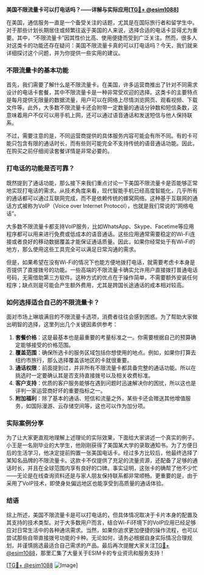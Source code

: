 **美国不限流量卡可以打电话吗？——详解与实际应用[[TG💪+ @esim1088](https://t.me/s/esim1088)]**

在美国，通信服务一直是一个备受关注的话题，尤其是在国际旅行者和留学生中。对于那些计划长期居住或频繁往返于美国的人来说，选择合适的电话卡显得尤为重要。其中，“不限流量卡”因其性价比高、使用便捷而受到广泛关注。然而，很多人对这类卡的功能还存在疑问：美国不限流量卡真的可以打电话吗？今天，我们就来详细探讨这个问题，并为你提供一些实用的建议。

### 不限流量卡的基本功能

首先，我们需要了解什么是不限流量卡。在美国，许多运营商推出了针对不同需求设计的电话卡套餐，其中不限流量卡是一种非常受欢迎的选择。这类卡的主要特点是每月提供无限量的数据流量，用户可以在网络上尽情浏览网页、观看视频、下载文件等。此外，大多数不限流量卡还会附带一定数量的通话分钟数和短信条数，这意味着用户不仅可以用手机上网，还可以通过语音通话和发送短信与他人保持联系。

不过，需要注意的是，不同运营商提供的具体服务内容可能会有所不同。有的卡可能只包含有限的通话时长，而有些则可能完全不支持传统的语音通话功能。因此，在购买之前仔细阅读套餐详情是非常必要的。

### 打电话的功能是否可靠？

既然提到了通话功能，那么接下来我们重点讨论一下美国不限流量卡是否能够正常地实现打电话的需求。从技术角度来看，现代智能手机已经高度智能化，几乎所有的通话都可以通过互联网完成，而不是依赖传统的蜂窝网络。这种基于互联网的通话方式被称为VoIP（Voice over Internet Protocol），也就是我们常说的“网络电话”。

大多数不限流量卡都支持VoIP服务，比如WhatsApp、Skype、Facetime等应用程序都可以用来进行免费或低成本的语音通话。这些应用通常需要稳定的Wi-Fi连接或者良好的移动数据覆盖才能保证通话质量。因此，如果你经常处于有Wi-Fi的地方，那么使用这些工具完全可以满足日常沟通的需求。

但是，如果希望在没有Wi-Fi的情况下也能方便地拨打电话，就需要考虑卡本身是否提供了直接拨号的功能。一些高端的不限流量卡确实允许用户直接拨打普通电话号码，无需借助第三方软件。这种方式的优点在于操作简单，不需要额外安装任何程序；缺点则是可能会产生额外费用，尤其是跨国长途通话的成本相对较高。

### 如何选择适合自己的不限流量卡？

面对市场上琳琅满目的不限流量卡选项，消费者往往会感到困惑。为了帮助大家做出明智的选择，这里列出几个关键因素供参考：

1. **套餐价格**：这是最基本也是最重要的考量标准之一。你需要根据自己的预算确定能够接受的价格范围。
2. **覆盖范围**：确保所选卡的服务区域包括你想使用的地点。例如，如果你打算去纽约市旅行，那么选择覆盖该地区的卡就很重要。
3. **通话权限**：前面提到过，并非所有不限流量卡都具备完整的通话功能。所以在挑选时一定要确认其是否支持直接拨号以及相关收费标准。
4. **客户支持**：优质的客户服务能够在遇到问题时迅速解决你的困扰，所以这也是评判一家运营商好坏的重要指标之一。
5. **附加福利**：除了基本的通话、短信和流量之外，某些卡还会赠送其他增值服务，如国际漫游、云存储空间等，这也可以作为加分项。

### 实际案例分享

为了让大家更直观地理解上述理论的实际效果，下面给大家讲述一个真实的例子。小王是一名刚毕业的大学生，他刚刚获得了美国某大学的录取通知书。为了方便日后的生活学习，他决定提前购置一张美国电话卡。经过多方比较后，他最终选择了某知名品牌的不限流量卡。这款卡不仅提供了充足的流量资源，还配备了足够的通话时长，并且在全球范围内享有良好的口碑。事实证明，这张卡的确帮了他不少忙——无论是在线查询资料还是与家人朋友保持联系都非常顺畅。更重要的是，由于采用了VoIP技术，即使身处偏远地区也能享受到高质量的通话体验。

### 结语

综上所述，美国不限流量卡是可以打电话的，但具体情况取决于卡片本身的配置及其支持的技术类型。对于大多数用户而言，结合Wi-Fi环境下的VoIP应用已经足够应对日常生活中的各种通讯需求。当然，如果你追求更加便捷的操作流程，也可以尝试那些自带直接拨号功能的卡种。无论如何，请务必根据自身实际情况合理规划，并谨慎挑选最适合自己需求的产品。最后再次提醒大家关注[TG💪+ @esim1088](https://t.me/s/esim1088)，那里汇集了大量关于ESIM卡的专业资讯和服务支持！

[[TG💪+ @esim1088](https://t.me/s/esim1088) ![Image](https://i.postimg.cc/4NQfJmqS/Snipaste-2025-05-13-00-14-12.png)]